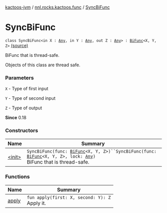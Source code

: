 [kactoos-jvm](../../index.md) / [nnl.rocks.kactoos.func](../index.md) / [SyncBiFunc](.)

# SyncBiFunc

`class SyncBiFunc<in X : `[`Any`](https://kotlinlang.org/api/latest/jvm/stdlib/kotlin/-any/index.html)`, in Y : `[`Any`](https://kotlinlang.org/api/latest/jvm/stdlib/kotlin/-any/index.html)`, out Z : `[`Any`](https://kotlinlang.org/api/latest/jvm/stdlib/kotlin/-any/index.html)`> : `[`BiFunc`](../../nnl.rocks.kactoos/-bi-func/index.md)`<X, Y, Z>` [(source)](https://github.com/neonailol/kactoos/blob/master/kactoos-jvm/src/main/kotlin/nnl/rocks/kactoos/func/SyncBiFunc.kt#L15)

BiFunc that is thread-safe.

Objects of this class are thread safe.

### Parameters

`X` - Type of first input

`Y` - Type of second input

`Z` - Type of output

**Since**
0.18

### Constructors

| Name | Summary |
|---|---|
| [&lt;init&gt;](-init-.md) | `SyncBiFunc(func: `[`BiFunc`](../../nnl.rocks.kactoos/-bi-func/index.md)`<X, Y, Z>)``SyncBiFunc(func: `[`BiFunc`](../../nnl.rocks.kactoos/-bi-func/index.md)`<X, Y, Z>, lock: `[`Any`](https://kotlinlang.org/api/latest/jvm/stdlib/kotlin/-any/index.html)`)`<br>BiFunc that is thread-safe. |

### Functions

| Name | Summary |
|---|---|
| [apply](apply.md) | `fun apply(first: X, second: Y): Z`<br>Apply it. |
